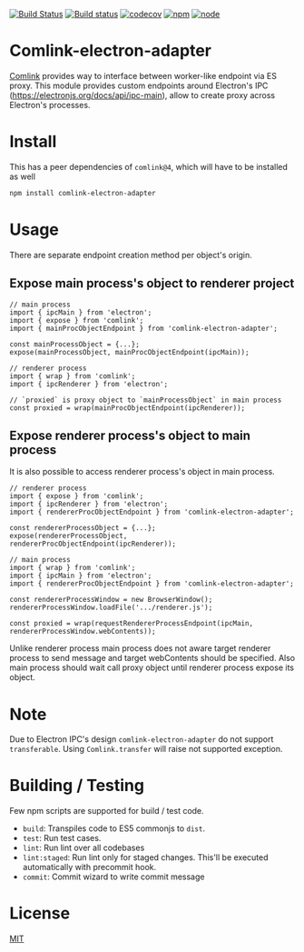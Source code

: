 [![Build Status](https://travis-ci.com/kwonoj/comlink-electron-adapter.svg)](https://travis-ci.com/kwonoj/comlink-electron-adapter)
[![Build status](https://ci.appveyor.com/api/projects/status/51vn1y7yygjfcl98/branch/master?svg=true)](https://ci.appveyor.com/project/kwonoj/comlink-electron-adapter/branch/master)
[![codecov](https://codecov.io/gh/kwonoj/comlink-electron-adapter/branch/master/graph/badge.svg)](https://codecov.io/gh/kwonoj/comlink-electron-adapter)
[![npm](https://img.shields.io/npm/v/comlink-electron-adapter.svg)](https://www.npmjs.com/package/comlink-electron-adapter)
[![node](https://img.shields.io/badge/electron-=>5.0-blue.svg?style=flat)](https://www.npmjs.com/package/comlink-electron-adapter)

# Comlink-electron-adapter

[Comlink](https://github.com/GoogleChromeLabs/comlink) provides way to interface between worker-like endpoint via ES proxy. This module provides custom endpoints around Electron's IPC (https://electronjs.org/docs/api/ipc-main), allow to create proxy across Electron's processes.

# Install

This has a peer dependencies of `comlink@4`, which will have to be installed as well

```sh
npm install comlink-electron-adapter
```

# Usage

There are separate endpoint creation method per object's origin.

## Expose main process's object to renderer project

```
// main process
import { ipcMain } from 'electron';
import { expose } from 'comlink';
import { mainProcObjectEndpoint } from 'comlink-electron-adapter';

const mainProcessObject = {...};
expose(mainProcessObject, mainProcObjectEndpoint(ipcMain));

// renderer process
import { wrap } from 'comlink';
import { ipcRenderer } from 'electron';

// `proxied` is proxy object to `mainProcessObject` in main process
const proxied = wrap(mainProcObjectEndpoint(ipcRenderer));
```

## Expose renderer process's object to main process

It is also possible to access renderer process's object in main process.

```
// renderer process
import { expose } from 'comlink';
import { ipcRenderer } from 'electron';
import { rendererProcObjectEndpoint } from 'comlink-electron-adapter';

const rendererProcessObject = {...};
expose(rendererProcessObject, rendererProcObjectEndpoint(ipcRenderer));

// main process
import { wrap } from 'comlink';
import { ipcMain } from 'electron';
import { rendererProcObjectEndpoint } from 'comlink-electron-adapter';

const rendererProcessWindow = new BrowserWindow();
rendererProcessWindow.loadFile('.../renderer.js');

const proxied = wrap(requestRendererProcessEndpoint(ipcMain, rendererProcessWindow.webContents));
```

Unlike renderer process main process does not aware target renderer process to send message and target webContents should be specified. Also main process should wait call proxy object until renderer process expose its object.

# Note

Due to Electron IPC's design `comlink-electron-adapter` do not support `transferable`. Using `Comlink.transfer` will raise not supported exception.

# Building / Testing

Few npm scripts are supported for build / test code.

- `build`: Transpiles code to ES5 commonjs to `dist`.
- `test`: Run test cases.
- `lint`: Run lint over all codebases
- `lint:staged`: Run lint only for staged changes. This'll be executed automatically with precommit hook.
- `commit`: Commit wizard to write commit message

# License

[MIT](https://github.com/kwonoj/comlink-electron-adapter/blob/master/LICENSE)